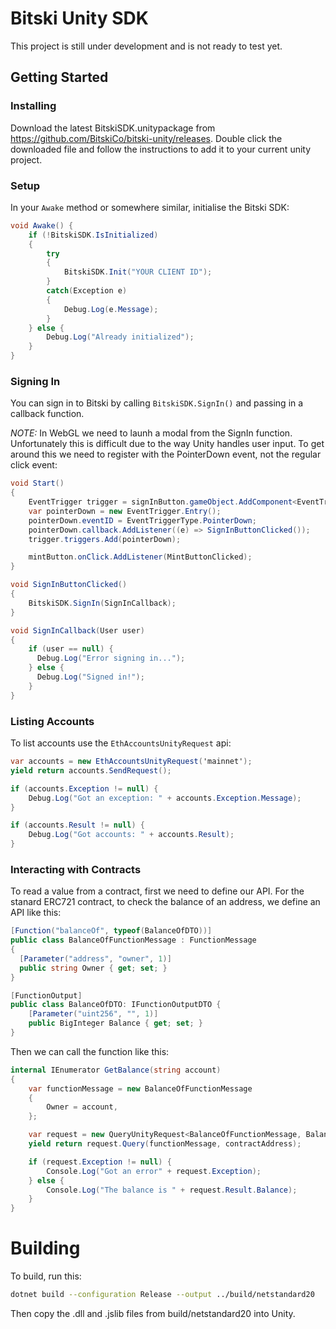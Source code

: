 # Bitski Unity SDK

This project is still under development and is not ready to test yet.

## Getting Started

### Installing

Download the latest BitskiSDK.unitypackage from https://github.com/BitskiCo/bitski-unity/releases. Double click the downloaded file and follow the instructions to add it to your current unity project.

### Setup

In your `Awake` method or somewhere similar, initialise the Bitski SDK:
```C#
void Awake() {
    if (!BitskiSDK.IsInitialized)
    {
        try
        {
            BitskiSDK.Init("YOUR CLIENT ID");
        }
        catch(Exception e)
        {
            Debug.Log(e.Message);  
        }
    } else {
        Debug.Log("Already initialized");
    }
}
```

### Signing In

You can sign in to Bitski by calling `BitskiSDK.SignIn()` and passing in a callback function.

_NOTE:_ In WebGL we need to launh a modal from the SignIn function. Unfortunately this is difficult due to the way Unity handles user input. To get around this we need to register with the PointerDown event, not the regular click event:

```C#
void Start()
{    
    EventTrigger trigger = signInButton.gameObject.AddComponent<EventTrigger>();
    var pointerDown = new EventTrigger.Entry();
    pointerDown.eventID = EventTriggerType.PointerDown;
    pointerDown.callback.AddListener((e) => SignInButtonClicked());
    trigger.triggers.Add(pointerDown);

    mintButton.onClick.AddListener(MintButtonClicked);
}

void SignInButtonClicked()
{
    BitskiSDK.SignIn(SignInCallback);
}

void SignInCallback(User user)
{
    if (user == null) {
      Debug.Log("Error signing in...");
    } else {
      Debug.Log("Signed in!");
    }
}
```

### Listing Accounts

To list accounts use the `EthAccountsUnityRequest` api:

```C#
var accounts = new EthAccountsUnityRequest('mainnet');
yield return accounts.SendRequest();

if (accounts.Exception != null) {
    Debug.Log("Got an exception: " + accounts.Exception.Message);
}

if (accounts.Result != null) {
    Debug.Log("Got accounts: " + accounts.Result);
}
```

### Interacting with Contracts

To read a value from a contract, first we need to define our API. For the stanard ERC721 contract, to check the balance of an address, we define an API like this:

```C#
[Function("balanceOf", typeof(BalanceOfDTO))]
public class BalanceOfFunctionMessage : FunctionMessage
{
  [Parameter("address", "owner", 1)]
  public string Owner { get; set; }
}

[FunctionOutput]
public class BalanceOfDTO: IFunctionOutputDTO {
    [Parameter("uint256", "", 1)]
    public BigInteger Balance { get; set; }
}
```

Then we can call the function like this:

```C#
internal IEnumerator GetBalance(string account)
{
    var functionMessage = new BalanceOfFunctionMessage
    {
        Owner = account,
    };

    var request = new QueryUnityRequest<BalanceOfFunctionMessage, BalanceOfDTO>(defaultAccount, networkName);
    yield return request.Query(functionMessage, contractAddress);

    if (request.Exception != null) {
        Console.Log("Got an error" + request.Exception);
    } else {
        Console.Log("The balance is " + request.Result.Balance);
    }
}
```

# Building

To build, run this:
```bash
dotnet build --configuration Release --output ../build/netstandard20
```

Then copy the .dll and .jslib files from build/netstandard20 into Unity.